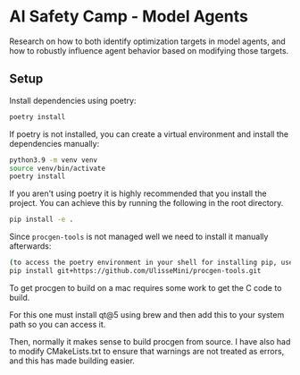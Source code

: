 # AI Safety Camp - Model Agents
Research on how to both identify optimization targets in model agents, and how to robustly influence agent behavior based on modifying those targets.

## Setup
Install dependencies using poetry:
```bash
poetry install
```

If poetry is not installed, you can create a virtual environment and install the dependencies manually:
```bash
python3.9 -m venv venv
source venv/bin/activate
poetry install
```
If you aren't using poetry it is highly recommended that you install the project. 
You can achieve this by running the following in the root directory.
```bash
pip install -e .
```


Since `procgen-tools` is not managed well we need to install it manually afterwards:
```bash
(to access the poetry environment in your shell for installing pip, use the command: "poetry shell")
pip install git+https://github.com/UlisseMini/procgen-tools.git
```  

To get procgen to build on a mac requires some work to get the C code to build.

For this one must install qt@5 using brew and then add this to your system path so you can access it.

Then, normally it makes sense to build procgen from source. I have also had to modify CMakeLists.txt to ensure that warnings are not treated as errors, and this has made building easier.

